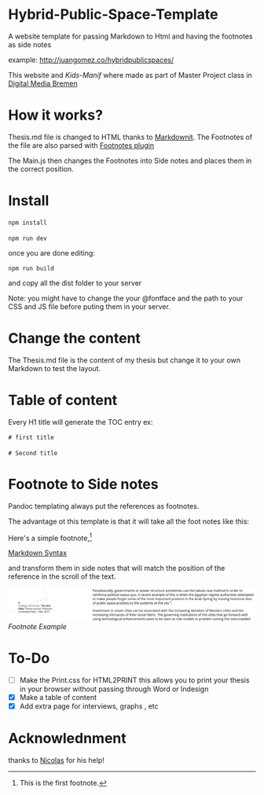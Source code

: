 # Hybrid-Public-Space-Template
A website template for passing Markdown to Html and having the footnotes as  side notes

example: http://juangomez.co/hybridpublicspaces/

This website and *Kids-Manif* where made as part of Master Project class in [Digital Media Bremen](http://digitalmedia-bremen.de/)

# How it works?

Thesis.md file is changed to HTML thanks to [Markdownit](https://github.com/markdown-it/markdown-it#usage-examples).
The Footnotes of the file are also parsed with [Footnotes plugin](https://github.com/markdown-it/markdown-it-footnote)

The Main.js then changes the Footnotes into Side notes and places them in the correct position.

# Install

```
npm install

npm run dev
```
once you are done editing:

```
npm run build

```

and copy all the dist folder to your server

Note: you might have to change the your @fontface and the path to your CSS  and JS file before puting them in your server.

# Change the content

The Thesis.md file is the content of my thesis but change it to your own Markdown to test the layout.

# Table of content

Every H1 title will generate the TOC entry
ex:
```
# first title

# Second title
```

# Footnote to Side notes

Pandoc templating always put the references as footnotes.

The advantage ot this template is that it will take all the foot notes like this:


Here's a simple footnote,[^1]

[^1]: This is the first footnote.

[Markdown Syntax](https://www.markdownguide.org/extended-syntax/)


and transform them in side notes that will match the position of the reference in the scroll of the text.

![image_caption](dist/images/Footnote_example.png)
*Footnote Example*
# To-Do

- [ ] Make the Print.css for HTML2PRINT this allows you to print your thesis in your browser without passing through Word or Indesign
- [x] Make a table of content
- [x] Add extra page for interviews, graphs , etc

# Acknowlednment

thanks to [Nicolas](https://github.com/azertypow) for his help!
